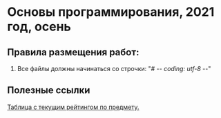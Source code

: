 # Основы программирования, 2021 год, осень

## Правила размещения работ:

1. Все файлы должны начинаться со строчки: "# -*- coding: utf-8 -*-"

## Полезные ссылки

[Таблица с текущим рейтингом по предмету.](https://docs.google.com/spreadsheets/d/1XJYfGyaPY-baF9G_wHEaiUAfkBSZ8Yi8B-lxSRiYS1s/edit?usp=sharing)

